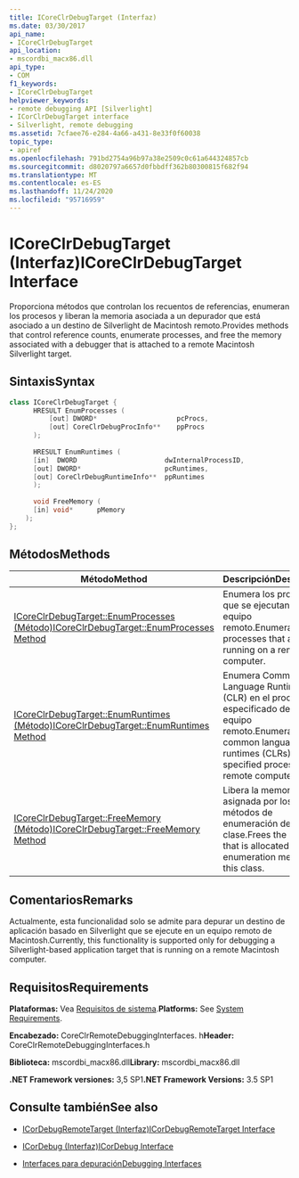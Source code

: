 ```yaml
---
title: ICoreClrDebugTarget (Interfaz)
ms.date: 03/30/2017
api_name:
- ICoreClrDebugTarget
api_location:
- mscordbi_macx86.dll
api_type:
- COM
f1_keywords:
- ICoreClrDebugTarget
helpviewer_keywords:
- remote debugging API [Silverlight]
- ICorClrDebugTarget interface
- Silverlight, remote debugging
ms.assetid: 7cfaee76-e284-4a66-a431-8e33f0f60038
topic_type:
- apiref
ms.openlocfilehash: 791bd2754a96b97a38e2509c0c61a644324857cb
ms.sourcegitcommit: d8020797a6657d0fbbdff362b80300815f682f94
ms.translationtype: MT
ms.contentlocale: es-ES
ms.lasthandoff: 11/24/2020
ms.locfileid: "95716959"
---
```

# <a name="icoreclrdebugtarget-interface"></a><span data-ttu-id="fc731-102">ICoreClrDebugTarget (Interfaz)</span><span class="sxs-lookup"><span data-stu-id="fc731-102">ICoreClrDebugTarget Interface</span></span>

<span data-ttu-id="fc731-103">Proporciona métodos que controlan los recuentos de referencias, enumeran los procesos y liberan la memoria asociada a un depurador que está asociado a un destino de Silverlight de Macintosh remoto.</span><span class="sxs-lookup"><span data-stu-id="fc731-103">Provides methods that control reference counts, enumerate processes, and free the memory associated with a debugger that is attached to a remote Macintosh Silverlight target.</span></span>  
  
## <a name="syntax"></a><span data-ttu-id="fc731-104">Sintaxis</span><span class="sxs-lookup"><span data-stu-id="fc731-104">Syntax</span></span>  
  
```cpp  
class ICoreClrDebugTarget {  
      HRESULT EnumProcesses (  
          [out] DWORD*                    pcProcs,  
          [out] CoreClrDebugProcInfo**    ppProcs  
      );  
  
      HRESULT EnumRuntimes (  
      [in]  DWORD                      dwInternalProcessID,  
      [out] DWORD*                     pcRuntimes,  
      [out] CoreClrDebugRuntimeInfo**  ppRuntimes  
      );  
  
      void FreeMemory (  
      [in] void*      pMemory  
    );  
};  
```  
  
## <a name="methods"></a><span data-ttu-id="fc731-105">Métodos</span><span class="sxs-lookup"><span data-stu-id="fc731-105">Methods</span></span>  
  
|<span data-ttu-id="fc731-106">Método</span><span class="sxs-lookup"><span data-stu-id="fc731-106">Method</span></span>|<span data-ttu-id="fc731-107">Descripción</span><span class="sxs-lookup"><span data-stu-id="fc731-107">Description</span></span>|  
|------------|-----------------|  
|[<span data-ttu-id="fc731-108">ICoreClrDebugTarget::EnumProcesses (Método)</span><span class="sxs-lookup"><span data-stu-id="fc731-108">ICoreClrDebugTarget::EnumProcesses Method</span></span>](icoreclrdebugtarget-enumprocesses-method.md)|<span data-ttu-id="fc731-109">Enumera los procesos que se ejecutan en un equipo remoto.</span><span class="sxs-lookup"><span data-stu-id="fc731-109">Enumerates the processes that are running on a remote computer.</span></span>|  
|[<span data-ttu-id="fc731-110">ICoreClrDebugTarget::EnumRuntimes (Método)</span><span class="sxs-lookup"><span data-stu-id="fc731-110">ICoreClrDebugTarget::EnumRuntimes Method</span></span>](icoreclrdebugtarget-enumruntimes-method.md)|<span data-ttu-id="fc731-111">Enumera Common Language Runtime (CLR) en el proceso especificado de un equipo remoto.</span><span class="sxs-lookup"><span data-stu-id="fc731-111">Enumerates the common language runtimes (CLRs) in the specified process on a remote computer.</span></span>|  
|[<span data-ttu-id="fc731-112">ICoreClrDebugTarget::FreeMemory (Método)</span><span class="sxs-lookup"><span data-stu-id="fc731-112">ICoreClrDebugTarget::FreeMemory Method</span></span>](icoreclrdebugtarget-freememory-method.md)|<span data-ttu-id="fc731-113">Libera la memoria asignada por los métodos de enumeración de esta clase.</span><span class="sxs-lookup"><span data-stu-id="fc731-113">Frees the memory that is allocated by the enumeration methods in this class.</span></span>|  
  
## <a name="remarks"></a><span data-ttu-id="fc731-114">Comentarios</span><span class="sxs-lookup"><span data-stu-id="fc731-114">Remarks</span></span>  

 <span data-ttu-id="fc731-115">Actualmente, esta funcionalidad solo se admite para depurar un destino de aplicación basado en Silverlight que se ejecute en un equipo remoto de Macintosh.</span><span class="sxs-lookup"><span data-stu-id="fc731-115">Currently, this functionality is supported only for debugging a Silverlight-based application target that is running on a remote Macintosh computer.</span></span>  
  
## <a name="requirements"></a><span data-ttu-id="fc731-116">Requisitos</span><span class="sxs-lookup"><span data-stu-id="fc731-116">Requirements</span></span>  

 <span data-ttu-id="fc731-117">**Plataformas:** Vea [Requisitos de sistema](../../get-started/system-requirements.md).</span><span class="sxs-lookup"><span data-stu-id="fc731-117">**Platforms:** See [System Requirements](../../get-started/system-requirements.md).</span></span>  
  
 <span data-ttu-id="fc731-118">**Encabezado:** CoreClrRemoteDebuggingInterfaces. h</span><span class="sxs-lookup"><span data-stu-id="fc731-118">**Header:** CoreClrRemoteDebuggingInterfaces.h</span></span>  
  
 <span data-ttu-id="fc731-119">**Biblioteca:** mscordbi_macx86.dll</span><span class="sxs-lookup"><span data-stu-id="fc731-119">**Library:** mscordbi_macx86.dll</span></span>  
  
 <span data-ttu-id="fc731-120">**.NET Framework versiones:** 3,5 SP1</span><span class="sxs-lookup"><span data-stu-id="fc731-120">**.NET Framework Versions:** 3.5 SP1</span></span>  
  
## <a name="see-also"></a><span data-ttu-id="fc731-121">Consulte también</span><span class="sxs-lookup"><span data-stu-id="fc731-121">See also</span></span>

- [<span data-ttu-id="fc731-122">ICorDebugRemoteTarget (Interfaz)</span><span class="sxs-lookup"><span data-stu-id="fc731-122">ICorDebugRemoteTarget Interface</span></span>](icordebugremotetarget-interface.md)
- [<span data-ttu-id="fc731-123">ICorDebug (Interfaz)</span><span class="sxs-lookup"><span data-stu-id="fc731-123">ICorDebug Interface</span></span>](icordebug-interface.md)

- [<span data-ttu-id="fc731-124">Interfaces para depuración</span><span class="sxs-lookup"><span data-stu-id="fc731-124">Debugging Interfaces</span></span>](debugging-interfaces.md)

